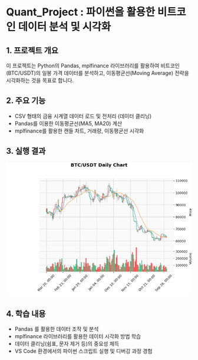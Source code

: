 # Quant_Project : 파이썬을 활용한 비트코인 데이터 분석 및 시각화

## 1. 프로젝트 개요
이 프로젝트는 Python의 Pandas, mplfinance 라이브러리를 활용하여 비트코인(BTC/USDT)의 일봉 가격 데이터를 분석하고, 이동평균선(Moving Average) 전략을 시각화하는 것을 목표로 합니다.

## 2. 주요 기능
- CSV 형태의 금융 시계열 데이터 로드 및 전처리 (데이터 클리닝)
- Pandas를 이용한 이동평균선(MA5, MA20) 계산
- mplfinance를 활용한 캔들 차트, 거래량, 이동평균선 시각화

## 3. 실행 결과
![결과 차트](Figure_1.png)

## 4. 학습 내용
- Pandas 를 활용한 데이터 조작 및 분석
- mplfinance 라이브러리를 활용한 데이터 시각화 방법 학습
- 데이터 클리닝(쉼표, 문자 제거 등)의 중요성 체득
- VS Code 환경에서의 파이썬 스크립트 실행 및 디버깅 과정 경험
